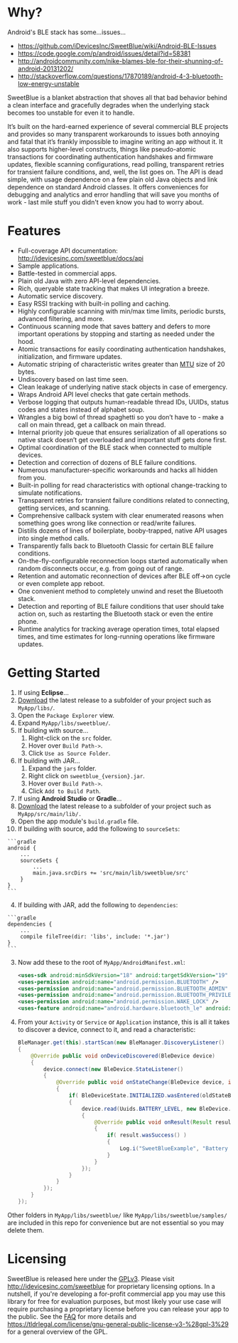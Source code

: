 Why?
====

Android's BLE stack has some...issues...

* https://github.com/iDevicesInc/SweetBlue/wiki/Android-BLE-Issues
* https://code.google.com/p/android/issues/detail?id=58381
* http://androidcommunity.com/nike-blames-ble-for-their-shunning-of-android-20131202/
* http://stackoverflow.com/questions/17870189/android-4-3-bluetooth-low-energy-unstable

SweetBlue is a blanket abstraction that shoves all that bad behavior behind a clean interface and gracefully degrades when the underlying stack becomes too unstable for even it to handle.

It’s built on the hard-earned experience of several commercial BLE projects and provides so many transparent workarounds to issues both annoying and fatal that it’s frankly impossible to imagine writing an app without it. It also supports higher-level constructs, things like pseudo-atomic transactions for coordinating authentication handshakes and firmware updates, flexible scanning configurations, read polling, transparent retries for transient failure conditions, and, well, the list goes on. The API is dead simple, with usage dependence on a few plain old Java objects and link dependence on standard Android classes. It offers conveniences for debugging and analytics and error handling that will save you months of work - last mile stuff you didn't even know you had to worry about.

Features
========

*	Full-coverage API documentation: http://idevicesinc.com/sweetblue/docs/api
*	Sample applications.
*	Battle-tested in commercial apps.
*	Plain old Java with zero API-level dependencies.
*	Rich, queryable state tracking that makes UI integration a breeze.
*	Automatic service discovery.
*	Easy RSSI tracking with built-in polling and caching.
*	Highly configurable scanning with min/max time limits, periodic bursts, advanced filtering, and more.
*	Continuous scanning mode that saves battery and defers to more important operations by stopping and starting as needed under the hood.
*	Atomic transactions for easily coordinating authentication handshakes, initialization, and firmware updates.
*	Automatic striping of characteristic writes greater than [MTU](http://en.wikipedia.org/wiki/Maximum_transmission_unit) size of 20 bytes.
*	Undiscovery based on last time seen.
*	Clean leakage of underlying native stack objects in case of emergency.
*	Wraps Android API level checks that gate certain methods.
*	Verbose logging that outputs human-readable thread IDs, UUIDs, status codes and states instead of alphabet soup.
*	Wrangles a big bowl of thread spaghetti so you don’t have to - make a call on main thread, get a callback on main thread.
*	Internal priority job queue that ensures serialization of all operations so native stack doesn’t get overloaded and important stuff gets done first.
*	Optimal coordination of the BLE stack when connected to multiple devices.
*	Detection and correction of dozens of BLE failure conditions.
*	Numerous manufacturer-specific workarounds and hacks all hidden from you.
*	Built-in polling for read characteristics with optional change-tracking to simulate notifications.
*	Transparent retries for transient failure conditions related to connecting, getting services, and scanning.
*	Comprehensive callback system with clear enumerated reasons when something goes wrong like connection or read/write failures.
*	Distills dozens of lines of boilerplate, booby-trapped, native API usages into single method calls.
*	Transparently falls back to Bluetooth Classic for certain BLE failure conditions.
*	On-the-fly-configurable reconnection loops started automatically when random disconnects occur, e.g. from going out of range.
*	Retention and automatic reconnection of devices after BLE off->on cycle or even complete app reboot.
*	One convenient method to completely unwind and reset the Bluetooth stack.
*	Detection and reporting of BLE failure conditions that user should take action on, such as restarting the Bluetooth stack or even the entire phone.
*	Runtime analytics for tracking average operation times, total elapsed times, and time estimates for long-running operations like firmware updates.


Getting Started
===============
 1. If using **Eclipse**...
  1. [Download](https://github.com/iDevicesInc/SweetBlue/releases) the latest release to a subfolder of your project such as `MyApp/libs/`.
  2. Open the `Package Explorer` view.
  3. Expand `MyApp/libs/sweetblue/`.
  4. If building with source...
      1. Right-click on the `src` folder.
      2. Hover over `Build Path->`.
      3. Click `Use as Source Folder`.
  5. If building with JAR...
      1. Expand the `jars` folder.
      2. Right click on `sweetblue_{version}.jar`.
      3. Hover over `Build Path->`.
      4. Click `Add to Build Path`.
 2. If using **Android Studio** or **Gradle**...
  1. [Download](http://github.com/iDevicesInc/SweetBlue/releases) the latest release to a subfolder of your project such as `MyApp/src/main/lib/.`
  2. Open the app module's `build.gradle` file.
  3. If building with source, add the following to `sourceSets`:
 
    ```gradle
    android {
        ...
        sourceSets {
            ...
            main.java.srcDirs += 'src/main/lib/sweetblue/src'
        }
    }
    ```

  4. If building with JAR, add the following to `dependencies`:

    ```gradle
    dependencies {
        ...
        compile fileTree(dir: 'libs', include: '*.jar')
    }
    ```

 3. Now add these to the root of `MyApp/AndroidManifest.xml`:
 
    ```xml
    <uses-sdk android:minSdkVersion="18" android:targetSdkVersion="19" />
    <uses-permission android:name="android.permission.BLUETOOTH" />
    <uses-permission android:name="android.permission.BLUETOOTH_ADMIN" />
    <uses-permission android:name="android.permission.BLUETOOTH_PRIVILEGED" />
    <uses-permission android:name="android.permission.WAKE_LOCK" />
    <uses-feature android:name="android.hardware.bluetooth_le" android:required="true" />
    ```
        
 4. From your `Activity` or `Service` or `Application` instance, this is all it takes to discover a device, connect to it, and read a characteristic:
    ```java
    BleManager.get(this).startScan(new BleManager.DiscoveryListener()
    {
    	@Override public void onDeviceDiscovered(BleDevice device)
    	{
    		device.connect(new BleDevice.StateListener()
    		{
    			@Override public void onStateChange(BleDevice device, int oldStateBits, int newStateBits, int intentMask)
    			{
    				if( BleDeviceState.INITIALIZED.wasEntered(oldStateBits, newStateBits) )
    				{
    					device.read(Uuids.BATTERY_LEVEL, new BleDevice.ReadWriteListener()
    					{
    						@Override public void onResult(Result result)
    						{
    							if( result.wasSuccess() )
    							{
    								Log.i("SweetBlueExample", "Battery level is " + result.data[0] + "%");
    							}
    						}
    					});
    				}
    			}
    		});
    	}
    });
    ```

Other folders in `MyApp/libs/sweetblue/` like `MyApp/libs/sweetblue/samples/` are included in this repo for convenience but are not essential so you may delete them.

Licensing
=========

SweetBlue is released here under the [GPLv3](http://www.gnu.org/copyleft/gpl.html). Please visit http://idevicesinc.com/sweetblue for proprietary licensing options. In a nutshell, if you're developing a for-profit commercial app you may use this library for free for evaluation purposes, but most likely your use case will require purchasing a proprietary license before you can release your app to the public. See the [FAQ](https://github.com/iDevicesInc/SweetBlue/wiki/FAQ) for more details and https://tldrlegal.com/license/gnu-general-public-license-v3-%28gpl-3%29 for a general overview of the GPL.
